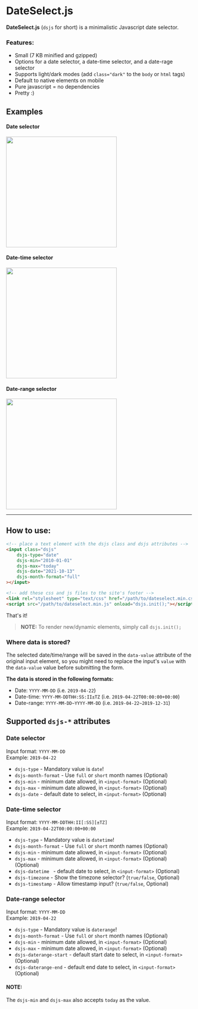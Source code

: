 # DateSelect.js

**DateSelect.js** (`dsjs` for short) is a minimalistic Javascript date selector.

### Features:

- Small (7 KB minified and gzipped)
- Options for a date selector, a date-time selector, and a date-rage selector
- Supports light/dark modes (add `class="dark"` to the `body` or `html` tags)
- Default to native elements on mobile
- Pure javascript = no dependencies
- Pretty :)


## Examples

#### Date selector
<img src="https://github.com/tradologics/dateselectjs/blob/main/gifs/date.gif" height="300">

#### Date-time selector
<img src="https://github.com/tradologics/dateselectjs/blob/main/datetime.gif" height="300">

#### Date-range selector
<img src="https://github.com/tradologics/dateselectjs/blob/main/daterange.gif" height="300">

---

## How to use:
```html
<!-- place a text element with the dsjs class and dsjs attributes -->
<input class="dsjs"
    dsjs-type="date"
    dsjs-min="2010-01-01"
    dsjs-max="today"
    dsjs-date="2021-10-13"
    dsjs-month-format="full"
></input>

<!-- add these css and js files to the site's footer -->
<link rel="stylesheet" type="text/css" href="/path/to/dateselect.min.css" media="all">
<script src="/path/to/dateselect.min.js" onload="dsjs.init();"></script>
```

That's it!

> **NOTE:** To render new/dynamic elements, simply call `dsjs.init();`

### Where data is stored?

The selected date/time/range will be saved in the `data-value` attribute of the original input element, so you might need to replace the input's `value` with the `data-value` value before submitting the form.

**The data is stored in the following formats:**

- Date: `YYYY-MM-DD` (i.e. `2019-04-22`)
- Date-time: `YYYY-MM-DDTHH:SS:II±TZ` (i.e. `2019-04-22T00:00:00+00:00`)
- Date-range: `YYYY-MM-DD~YYYY-MM-DD` (i.e. `2019-04-22~2019-12-31`)


## Supported `dsjs-*` attributes

### Date selector

Input format: `YYYY-MM-DD`<br>
Example: `2019-04-22`

- `dsjs-type` - Mandatory value is `date`!
- `dsjs-month-format` - Use `full` or `short` month names (Optional)
- `dsjs-min` - minimum date allowed, in `<input-format>` (Optional)
- `dsjs-max` - minimum date allowed, in `<input-format>` (Optional)
- `dsjs-date` - default date to select, in `<input-format>` (Optional)

### Date-time selector

Input format: `YYYY-MM-DDTHH:II[:SS][±TZ]`<br>
Example: `2019-04-22T00:00:00+00:00`

- `dsjs-type` - Mandatory value is `datetime`!
- `dsjs-month-format` - Use `full` or `short` month names (Optional)
- `dsjs-min` - minimum date allowed, in `<input-format>` (Optional)
- `dsjs-max` - minimum date allowed, in `<input-format>` (Optional) (Optional)
- `dsjs-datetime ` - default date to select, in `<input-format>` (Optional)
- `dsjs-timezone` - Show the timezone selector? (`true/false`, Optional)
- `dsjs-timestamp` - Allow timestamp input? (`true/false`, Optional)


### Date-range selector

Input format: `YYYY-MM-DD`<br>
Example: `2019-04-22`

- `dsjs-type` - Mandatory value is `daterange`!
- `dsjs-month-format` - Use `full` or `short` month names (Optional)
- `dsjs-min` - minimum date allowed, in `<input-format>` (Optional)
- `dsjs-max` - minimum date allowed, in `<input-format>` (Optional)
- `dsjs-daterange-start` - default start date to select, in `<input-format>` (Optional)
- `dsjs-daterange-end` - default end date to select, in `<input-format>` (Optional)


#### NOTE:

The `dsjs-min` and `dsjs-max` also accepts `today` as the value.
